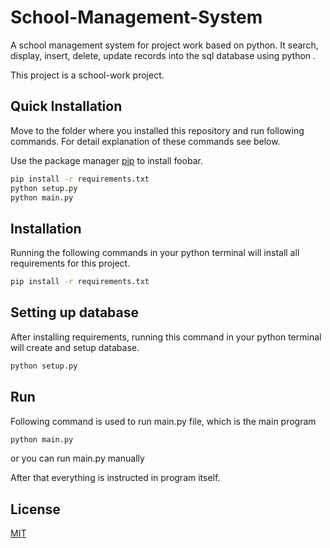 # School-Management-System

A school management system for project work based on python.
It search, display, insert, delete, update records into the sql database using python .

This project is a school-work project.

## Quick Installation

Move to the folder where you installed this repository and run following commands.
For detail explanation of these commands see below.

Use the package manager [pip](https://pip.pypa.io/en/stable/) to install foobar.

```bash
pip install -r requirements.txt
python setup.py
python main.py
```

## Installation

Running the following commands in your python terminal will install all requirements for this project.

```bash
pip install -r requirements.txt
```

## Setting up database
After installing requirements, running this command in your python terminal will create and setup database.

```bash
python setup.py
```

## Run
 
 Following command is used to run main.py file, which is the main program
```bash
python main.py
```

or you can run main.py manually


After that everything is instructed in program itself.

## License
[MIT](https://choosealicense.com/licenses/mit/)